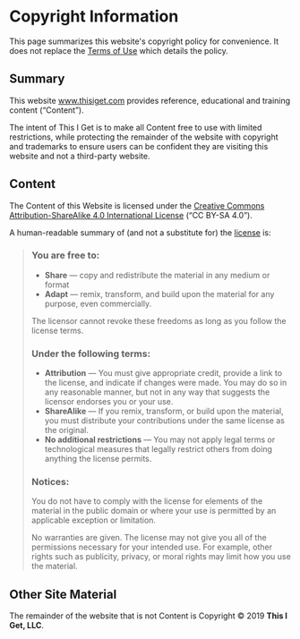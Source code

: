 # Copyright Information

This page summarizes this website's copyright policy for convenience. It does not replace the [Terms of Use](/terms) which details the policy.

## Summary

This website www.thisiget.com provides reference, educational and training content (“Content”).

The intent of This I Get is to make all Content free to use with limited restrictions, while protecting the remainder of the website with copyright and trademarks to ensure users can be confident they are visiting this website and not a third-party website.

## Content

The Content of this Website is licensed under the <a rel="license" href="http://creativecommons.org/licenses/by-sa/4.0/">Creative Commons Attribution-ShareAlike 4.0 International License</a> (“CC BY-SA 4.0”).

A human-readable summary of (and not a substitute for) the <a rel="license" href="http://creativecommons.org/licenses/by-sa/4.0/">license</a> is:

>### You are free to:
> 
>* **Share** — copy and redistribute the material in any medium or format
>* **Adapt** — remix, transform, and build upon the material
>for any purpose, even commercially.
>
>The licensor cannot revoke these freedoms as long as you follow the license terms.
>
>### Under the following terms:
>
>* **Attribution** — You must give appropriate credit, provide a link to the license, and indicate if changes were made. You may do so in any reasonable manner, but not in any way that suggests the licensor endorses you or your use.
>* **ShareAlike** — If you remix, transform, or build upon the material, you must distribute your contributions under the same license as the original.
>* **No additional restrictions** — You may not apply legal terms or technological measures that legally restrict others from doing anything the license permits.
>
>### Notices:
>
>You do not have to comply with the license for elements of the material in the public domain or where your use is permitted by an applicable exception or limitation.
>
>No warranties are given. The license may not give you all of the permissions necessary for your intended use. For example, other rights such as publicity, privacy, or moral rights may limit how you use the material.
>

## Other Site Material

The remainder of the website that is not Content is Copyright © 2019 **This I Get, LLC**.
